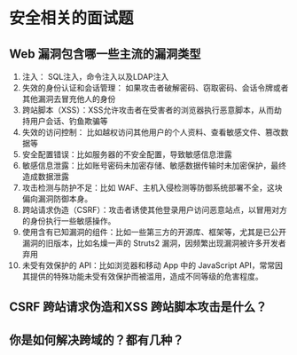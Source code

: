 # 安全相关的面试题

## Web 漏洞包含哪一些主流的漏洞类型

1. 注入： SQL注入，命令注入以及LDAP注入
2. 失效的身份认证和会话管理： 如果攻击者破解密码、窃取密码、会话令牌或者其他漏洞去冒充他人的身份
3. 跨站脚本（XSS）：XSS允许攻击者在受害者的浏览器执行恶意脚本，从而劫持用户会话、钓鱼欺骗等
4. 失效的访问控制： 比如越权访问其他用户的个人资料、查看敏感文件、篡改数据等
5. 安全配置错误：比如服务器的不安全配置，导致敏感信息泄露
6. 敏感信息泄露：比如账号密码未加密存储、敏感数据传输时未加密保护，最终造成数据泄露
7. 攻击检测与防护不足：比如 WAF、主机入侵检测等防御系统部署不全，这块偏向漏洞防御本身。
8. 跨站请求伪造（CSRF）：攻击者诱使其他登录用户访问恶意站点，以冒用对方的身份执行一些敏感操作。
9. 使用含有已知漏洞的组件：比如一些第三方的开源库、框架等，尤其是已公开漏洞的旧版本，比如名燥一声的 Struts2 漏洞，因频繁出现漏洞被许多开发者弃用
10. 未受有效保护的 API：比如浏览器和移动 App 中的 JavaScript API，常常因其提供的特殊功能未受有效保护而被滥用，造成不同等级的危害程度。

## CSRF 跨站请求伪造和XSS 跨站脚本攻击是什么？

## 你是如何解决跨域的？都有几种？
   